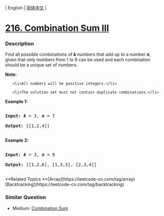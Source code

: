 | English | [简体中文](README.md) |

# [216. Combination Sum III](https://leetcode-cn.com/problems/combination-sum-iii)
 ### Description
<div>
<p>Find all possible combinations of <i><b>k</b></i> numbers that add up to a number <i><b>n</b></i>, given that only numbers from 1 to 9 can be used and each combination should be a unique set of numbers.</p>

<p><strong>Note:</strong></p>

<ul>
	<li>All numbers will be positive integers.</li>
	<li>The solution set must not contain duplicate combinations.</li>
</ul>

<p><strong>Example 1:</strong></p>

<pre>
<strong>Input:</strong> <i><b>k</b></i> = 3, <i><b>n</b></i> = 7
<strong>Output:</strong> [[1,2,4]]
</pre>

<p><strong>Example 2:</strong></p>

<pre>
<strong>Input:</strong> <i><b>k</b></i> = 3, <i><b>n</b></i> = 9
<strong>Output:</strong> [[1,2,6], [1,3,5], [2,3,4]]
</pre>
</div>
**Related Topics	**[Array](https://leetcode-cn.com/tag/array) [Backtracking](https://leetcode-cn.com/tag/backtracking) 

### Similar Question
 - Medium:	[Combination Sum](https://leetcode-cn.com/problems/combination-sum) 
